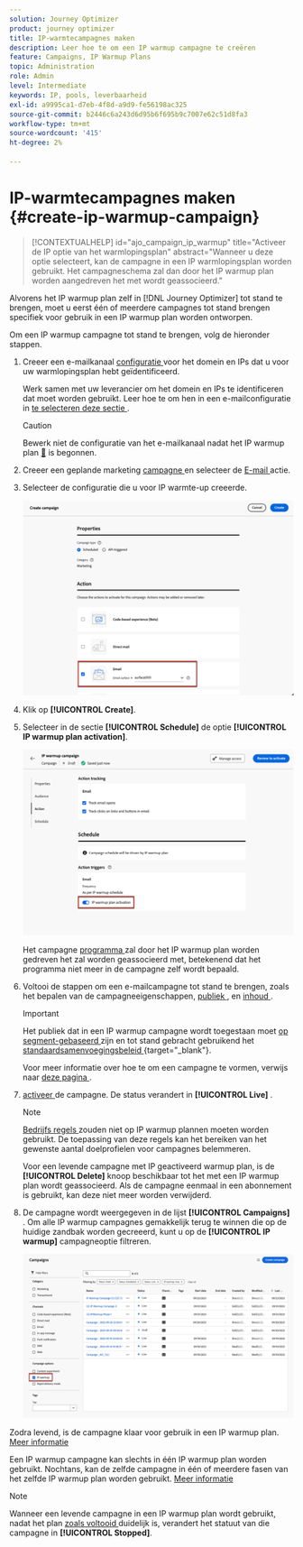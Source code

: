 ```yaml
---
solution: Journey Optimizer
product: journey optimizer
title: IP-warmtecampagnes maken
description: Leer hoe te om een IP warmup campagne te creëren
feature: Campaigns, IP Warmup Plans
topic: Administration
role: Admin
level: Intermediate
keywords: IP, pools, leverbaarheid
exl-id: a9995ca1-d7eb-4f8d-a9d9-fe56198ac325
source-git-commit: b2446c6a243d6d95b6f695b9c7007e62c51d8fa3
workflow-type: tm+mt
source-wordcount: '415'
ht-degree: 2%

---
```


# IP-warmtecampagnes maken {#create-ip-warmup-campaign}

>[!CONTEXTUALHELP]
>id="ajo_campaign_ip_warmup"
>title="Activeer de IP optie van het warmlopingsplan"
>abstract="Wanneer u deze optie selecteert, kan de campagne in een IP warmlopingsplan worden gebruikt. Het campagneschema zal dan door het IP warmup plan worden aangedreven het met wordt geassocieerd."

Alvorens het IP warmup plan zelf in [!DNL Journey Optimizer] tot stand te brengen, moet u eerst één of meerdere campagnes tot stand brengen specifiek voor gebruik in een IP warmup plan <!--through a dedicated option--> worden ontworpen.

Om een IP warmup campagne tot stand te brengen, volg de hieronder stappen.

1. Creeer een e-mailkanaal [ configuratie ](channel-surfaces.md) voor het domein en IPs dat u voor uw warmlopingsplan hebt geïdentificeerd.

   Werk samen met uw leverancier om het domein en IPs te identificeren dat moet worden gebruikt. Leer hoe te om hen in een e-mailconfiguratie in [ te selecteren deze sectie ](../email/email-settings.md#subdomains-and-ip-pools).

   >[!CAUTION]
   >
   >Bewerk niet de configuratie van het e-mailkanaal nadat het IP warmup plan [&#128279;](ip-warmup-execution.md) is begonnen.

1. Creeer een geplande marketing [ campagne ](../campaigns/create-campaign.md) en selecteer de [ E-mail ](../email/create-email.md#create-email-journey-campaign) actie.

   <!--Select the Marketing category. The IP warmup plan activation option is only available for  marketing-type campaigns.-->

1. Selecteer de configuratie die u voor IP warmte-up creeerde.

   ![](assets/ip-warmup-campaign-surface.png)

   <!--You must use the same configuration as the one that will be used for the asociated IP warmup plan. [Learn how to create an IP warmup plan](#create-ip-warmup-plan)-->

1. Klik op **[!UICONTROL Create]**.

1. Selecteer in de sectie **[!UICONTROL Schedule]** de optie **[!UICONTROL IP warmup plan activation]**.

   ![](assets/ip-warmup-campaign-plan-activation.png)

   Het campagne [ programma ](../campaigns/create-campaign.md#schedule) zal door het IP warmup plan worden gedreven het zal worden geassocieerd met, betekenend dat het programma niet meer in de campagne zelf wordt bepaald.

1. Voltooi de stappen om een e-mailcampagne tot stand te brengen, zoals het bepalen van de campagneeigenschappen, [ publiek ](../audience/about-audiences.md)<!--best practices for IP warmup in terms of audience?-->, en [ inhoud ](../email/get-started-email-design.md#key-steps).

   >[!IMPORTANT]
   >
   >Het publiek dat in een IP warmup campagne wordt toegestaan moet [ op segment-gebaseerd ](../audience/creating-a-segment-definition.md) zijn en tot stand gebracht gebruikend het [ standaardsamenvoegingsbeleid ](https://experienceleague.adobe.com/nl/docs/experience-platform/profile/merge-policies/overview#default-merge-policy){target="_blank"}.

   Voor meer informatie over hoe te om een campagne te vormen, verwijs naar [ deze pagina ](../campaigns/get-started-with-campaigns.md).

1. [ activeer ](../campaigns/review-activate-campaign.md) de campagne. De status verandert in **[!UICONTROL Live]** .

   >[!NOTE]
   >
   >[ Bedrijfs regels ](../configuration/rule-sets.md#apply-frequency-rule) zouden niet op IP warmup plannen moeten worden gebruikt. De toepassing van deze regels kan het bereiken van het gewenste aantal doelprofielen voor campagnes belemmeren.

   Voor een levende campagne met IP geactiveerd warmup plan, is de **[!UICONTROL Delete]** knoop beschikbaar tot het met een IP warmup plan wordt geassocieerd. Als de campagne eenmaal in een abonnement is gebruikt, kan deze niet meer worden verwijderd.

1. De campagne wordt weergegeven in de lijst **[!UICONTROL Campaigns]** . Om alle IP warmup campagnes gemakkelijk terug te winnen die op de huidige zandbak worden gecreeerd, kunt u op de **[!UICONTROL IP warmup]** campagneoptie filtreren.

   ![](assets/ip-warmup-campaign-filter.png)

Zodra levend, is de campagne klaar voor gebruik in een IP warmup plan. [Meer informatie](ip-warmup-plan.md)

Een IP warmup campagne kan slechts in één IP warmup plan worden gebruikt. Nochtans, kan de zelfde campagne in één of meerdere fasen van het zelfde IP warmup plan worden gebruikt. [Meer informatie](ip-warmup-plan.md#define-phases)

>[!NOTE]
>
>Wanneer een levende campagne in een IP warmup plan wordt gebruikt, nadat het plan [ zoals voltooid ](ip-warmup-execution.md#mark-as-completed) duidelijk is, verandert het statuut van die campagne in **[!UICONTROL Stopped]**.

